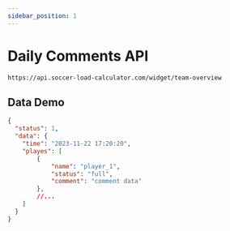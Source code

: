 ```yaml
---
sidebar_position: 1
---
```


# Daily Comments API
```
https://api.soccer-load-calculator.com/widget/team-overview
```


## Data Demo

```json
{
  "status": 1,
  "data": {
    "time": "2023-11-22 17:20:20",
    "playes": [
        {
            "name": "player_1",
            "status": "full",
            "comment": "comment data"
        },
        //...
    ]
  }
}
```